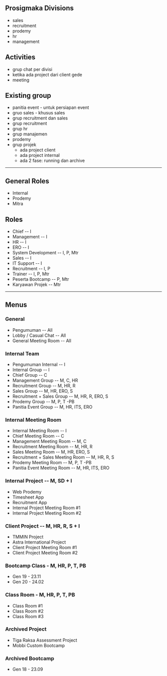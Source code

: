 ## Prosigmaka Divisions
- sales
- recruitment
- prodemy
- hr
- management

## Activities
- grup chat per divisi
- ketika ada project dari client gede 
- meeting

## Existing group
- panitia event - untuk persiapan event
- gruo sales - khusus sales
- grup recruitment dan sales
- grup recruitment
- grup hr
- grup manajemen
- prodemy
- grup projek
	- ada project client
	- ada project internal
	- ada 2 fase: running dan archive

---

## General Roles
- Internal
- Prodemy
- Mitra


##  Roles
- Chief -- I
- Management -- I
- HR -- I
- ERO -- I
- System Development -- I, P, Mtr
- Sales -- I
- IT Support -- I
- Recruitment -- I, P
- Trainer -- I, P, Mtr
- Peserta Bootcamp -- P, Mtr
- Karyawan Projek -- Mtr

---

## Menus

### General
- Pengumuman -- All
- Lobby / Casual Chat -- All
- General Meeting Room -- All

### Internal Team
- Pengumuman Internal -- I
- Internal Group -- I
- Chief Group -- C
- Management Group -- M, C, HR
- Recruitment Group -- M, HR, R
- Sales Group -- M, HR, ERO, S
- Recruitment + Sales Group -- M, HR, R, ERO, S
- Prodemy Group -- M, P, T -PB
- Panitia Event Group -- M, HR, ITS, ERO

### Internal Meeting Room
- Internal Meeting Room -- I
- Chief Meeting Room -- C
- Management Meeting Room -- M, C
- Recruitment Meeting Room -- M, HR, R
- Sales Meeting Room -- M, HR, ERO, S
- Recruitment + Sales Meeting Room -- M, HR, R, S
- Prodemy Meeting Room -- M, P, T -PB
- Panitia Event Meeting Room -- M, HR, ITS, ERO

### Internal Project -- M, SD + I
- Web Prodemy
- Timesheet App
- Recruitment App
- Internal Project Meeting Room #1
- Internal Project Meeting Room #2

### Client Project -- M, HR, R, S + I
- TMMIN Project
- Astra International Project
- Client Project Meeting Room #1
- Client Project Meeting Room #2

### Bootcamp Class - M, HR, P, T, PB
- Gen 19 - 23.11
- Gen 20 - 24.02

### Class Room - M, HR, P, T, PB
- Class Room #1
- Class Room #2
- Class Room #3

### Archived Project
- Tiga Raksa Assessment Project
- Mobbi Custom Bootcamp

### Archived Bootcamp
- Gen 18 - 23.09